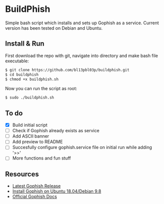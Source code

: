 # BuildPhish
Simple bash script which installs and sets up Gophish as a service. Current version has been tested on Debian and Ubuntu.

## Install & Run
First download the repo with git, navigate into directory and make bash file executable:
```bash
$ git clone https://github.com/bl13pbl03p/buildphish.git
$ cd buildphish
$ chmod +x buildphish.sh
```
Now you can run the script as root:
```bash
$ sudo ./buildphish.sh
```

## To do
- [x]  Build initial script
- [ ]  Check if Gophish already exists as service
- [ ]  Add ASCII banner
- [ ]  Add preview to README
- [ ]  Succesfully configure gophish.service file on initial run while adding '>>'
- [ ]  More functions and fun stuff

## Resources
- [Latest Gophish Release](https://github.com/gophish/gophish/releases/tag/v0.11.0)
- [Install Gophish on Ubuntu 18.04/Debian 9.8](https://kifarunix.com/install-gophish-on-ubuntu-18-04-debian-9-8/)
- [Official Gophish Docs](https://getgophish.com/documentation/)
